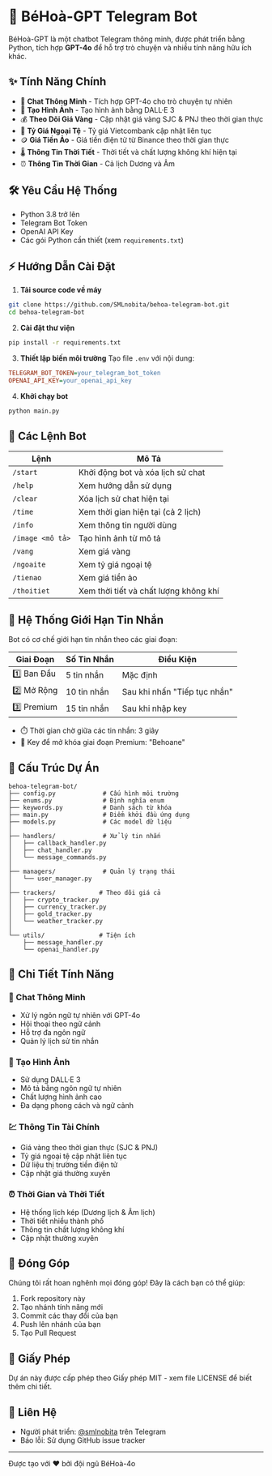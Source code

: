 # 🤖 BéHoà-GPT Telegram Bot

BéHoà-GPT là một chatbot Telegram thông minh, được phát triển bằng Python, tích hợp **GPT-4o** để hỗ trợ trò chuyện và nhiều tính năng hữu ích khác.

## ✨ Tính Năng Chính

- 💬 **Chat Thông Minh** - Tích hợp GPT-4o cho trò chuyện tự nhiên
- 🎨 **Tạo Hình Ảnh** - Tạo hình ảnh bằng DALL·E 3
- 💰 **Theo Dõi Giá Vàng** - Cập nhật giá vàng SJC & PNJ theo thời gian thực
- 💱 **Tỷ Giá Ngoại Tệ** - Tỷ giá Vietcombank cập nhật liên tục
- 🪙 **Giá Tiền Ảo** - Giá tiền điện tử từ Binance theo thời gian thực
- 🌡️ **Thông Tin Thời Tiết** - Thời tiết và chất lượng không khí hiện tại
- ⏰ **Thông Tin Thời Gian** - Cả lịch Dương và Âm

## 🛠️ Yêu Cầu Hệ Thống

- Python 3.8 trở lên
- Telegram Bot Token
- OpenAI API Key
- Các gói Python cần thiết (xem `requirements.txt`)

## ⚡ Hướng Dẫn Cài Đặt

1. **Tải source code về máy**
```bash
git clone https://github.com/SMLnobita/behoa-telegram-bot.git
cd behoa-telegram-bot
```

2. **Cài đặt thư viện**
```bash
pip install -r requirements.txt
```

3. **Thiết lập biến môi trường**
Tạo file `.env` với nội dung:
```ini
TELEGRAM_BOT_TOKEN=your_telegram_bot_token
OPENAI_API_KEY=your_openai_api_key
```

4. **Khởi chạy bot**
```bash
python main.py
```

## 🤖 Các Lệnh Bot

| Lệnh | Mô Tả |
|---------|-------------|
| `/start` | Khởi động bot và xóa lịch sử chat |
| `/help` | Xem hướng dẫn sử dụng |
| `/clear` | Xóa lịch sử chat hiện tại |
| `/time` | Xem thời gian hiện tại (cả 2 lịch) |
| `/info` | Xem thông tin người dùng |
| `/image <mô tả>` | Tạo hình ảnh từ mô tả |
| `/vang` | Xem giá vàng |
| `/ngoaite` | Xem tỷ giá ngoại tệ |
| `/tienao` | Xem giá tiền ảo |
| `/thoitiet` | Xem thời tiết và chất lượng không khí |

## 🔄 Hệ Thống Giới Hạn Tin Nhắn

Bot có cơ chế giới hạn tin nhắn theo các giai đoạn:

| Giai Đoạn | Số Tin Nhắn | Điều Kiện |
|-------|----------|-----------|
| 1️⃣ Ban Đầu | 5 tin nhắn | Mặc định |
| 2️⃣ Mở Rộng | 10 tin nhắn | Sau khi nhấn "Tiếp tục nhắn" |
| 3️⃣ Premium | 15 tin nhắn | Sau khi nhập key |

- ⏱️ Thời gian chờ giữa các tin nhắn: 3 giây
- 🔑 Key để mở khóa giai đoạn Premium: "Behoane"

## 📁 Cấu Trúc Dự Án

```
behoa-telegram-bot/
├── config.py             # Cấu hình môi trường
├── enums.py              # Định nghĩa enum
├── keywords.py           # Danh sách từ khóa
├── main.py               # Điểm khởi đầu ứng dụng
├── models.py             # Các model dữ liệu
│
├── handlers/             # Xử lý tin nhắn
│   ├── callback_handler.py
│   ├── chat_handler.py
│   └── message_commands.py
│
├── managers/             # Quản lý trạng thái
│   └── user_manager.py
│
├── trackers/            # Theo dõi giá cả
│   ├── crypto_tracker.py
│   ├── currency_tracker.py
│   ├── gold_tracker.py
│   └── weather_tracker.py
│
└── utils/               # Tiện ích
    ├── message_handler.py
    └── openai_handler.py
```

## 🌟 Chi Tiết Tính Năng

### 💬 Chat Thông Minh
- Xử lý ngôn ngữ tự nhiên với GPT-4o
- Hội thoại theo ngữ cảnh
- Hỗ trợ đa ngôn ngữ
- Quản lý lịch sử tin nhắn

### 🎨 Tạo Hình Ảnh
- Sử dụng DALL·E 3
- Mô tả bằng ngôn ngữ tự nhiên
- Chất lượng hình ảnh cao
- Đa dạng phong cách và ngữ cảnh

### 💹 Thông Tin Tài Chính
- Giá vàng theo thời gian thực (SJC & PNJ)
- Tỷ giá ngoại tệ cập nhật liên tục
- Dữ liệu thị trường tiền điện tử
- Cập nhật giá thường xuyên

### ⏰ Thời Gian và Thời Tiết
- Hệ thống lịch kép (Dương lịch & Âm lịch)
- Thời tiết nhiều thành phố
- Thông tin chất lượng không khí
- Cập nhật thường xuyên

## 🤝 Đóng Góp

Chúng tôi rất hoan nghênh mọi đóng góp! Đây là cách bạn có thể giúp:

1. Fork repository này
2. Tạo nhánh tính năng mới
3. Commit các thay đổi của bạn
4. Push lên nhánh của bạn
5. Tạo Pull Request

## 📝 Giấy Phép

Dự án này được cấp phép theo Giấy phép MIT - xem file LICENSE để biết thêm chi tiết.

## 👥 Liên Hệ

- Người phát triển: [@smlnobita](https://t.me/smlnobita) trên Telegram
- Báo lỗi: Sử dụng GitHub issue tracker

---

Được tạo với ❤️ bởi đội ngũ BéHoà-4o